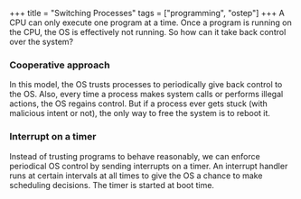 +++
title = "Switching Processes"
tags = ["programming", "ostep"]
+++
A CPU can only execute one program at a time. Once a program is running on the CPU, the OS is effectively not running. So how can it take back control over the system?

### Cooperative approach
In this model, the OS trusts processes to periodically give back control to the OS. Also, every time a process makes system calls or performs illegal actions, the OS regains control. But if a process ever gets stuck (with malicious intent or not), the only way to free the system is to reboot it.

### Interrupt on a timer
Instead of trusting programs to behave reasonably, we can enforce periodical OS control by sending interrupts on a timer. An interrupt handler runs at certain intervals at all times to give the OS a chance to make scheduling decisions. The timer is started at boot time.